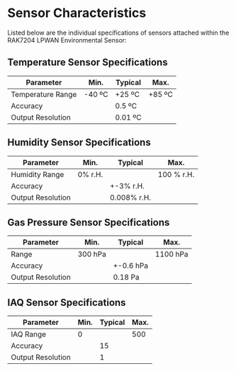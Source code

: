 # Sensor Characteristics

Listed below are the individual specifications of sensors attached within the RAK7204 LPWAN Environmental Sensor: 

## Temperature Sensor Specifications

| Parameter | Min. | Typical | Max. | 
| ---- | ---- | ---- | ---- | 
| Temperature Range | -40 ºC | +25 ºC | +85 ºC | 
| Accuracy |  | 0.5 ºC |  | 
| Output Resolution |  | 0.01 ºC |  | 


## Humidity Sensor Specifications

| Parameter | Min. | Typical | Max. | 
| ---- | ---- | ---- | ---- | 
| Humidity Range | 0% r.H. |  | 100 % r.H. | 
| Accuracy |  | +-3% r.H. |  | 
| Output Resolution |  | 0.008% r.H. |  | 


## Gas Pressure Sensor Specifications

| Parameter | Min. | Typical | Max. | 
| ---- | ---- | ---- | ---- | 
| Range | 300 hPa |  | 1100 hPa | 
| Accuracy |  | +-0.6 hPa |  | 
| Output Resolution |  | 0.18 Pa |  | 


## IAQ Sensor Specifications

| Parameter | Min. | Typical | Max. | 
| ---- | ---- | ---- | ---- | 
| IAQ Range | 0 |  | 500 | 
| Accuracy |  | 15 |  | 
| Output Resolution |  | 1 |  | 


